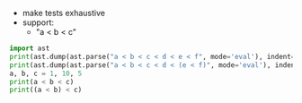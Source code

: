 * make tests exhaustive
* support:
    * "a < b < c"

```python
import ast
print(ast.dump(ast.parse("a < b < c < d < e < f", mode='eval'), indent=2))
print(ast.dump(ast.parse("a < b < c < d < (e < f)", mode='eval'), indent=2))
a, b, c = 1, 10, 5
print(a < b < c)
print((a < b) < c)
```
